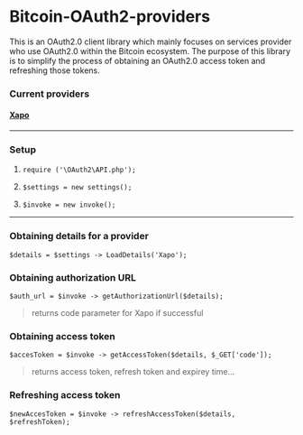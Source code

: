 # Bitcoin-OAuth2-providers
This is an OAuth2.0 client library which mainly focuses on services provider who use OAuth2.0 within the Bitcoin ecosystem. The purpose of this library is to simplify the process of obtaining an OAuth2.0 access token and refreshing those tokens.

### Current providers
#### [Xapo](docs.xapo.apiary.io)
***
### Setup
1. `require ('\OAuth2\API.php');`

2. `$settings = new settings();`
3. `$invoke = new invoke();`

***

### Obtaining details for a provider
 `$details = $settings -> LoadDetails('Xapo');`

### Obtaining authorization URL
`$auth_url = $invoke -> getAuthorizationUrl($details);`
>  returns code parameter for Xapo if successful

### Obtaining access token
`$accesToken = $invoke -> getAccessToken($details, $_GET['code']);`
 > returns access token, refresh token and expirey time...

### Refreshing access token
 `$newAccesToken = $invoke -> refreshAccessToken($details, $refreshToken);`

